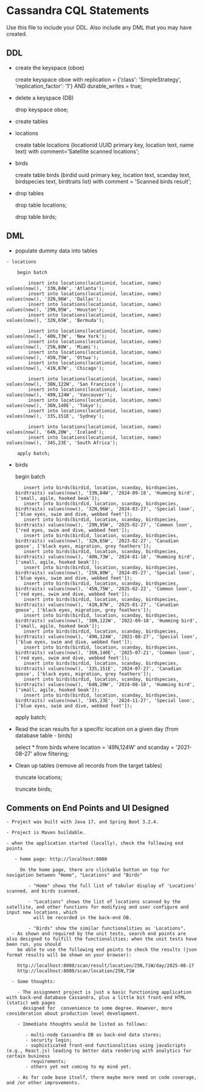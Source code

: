# Cassandra CQL Statements

Use this file to include your DDL.  Also include any DML that you may have created.


## DDL

   - create the keyspace (oboe)
    
      create keyspace oboe with replication = {'class': 'SimpleStrategy', 'replication_factor': '1'}  AND durable_writes = true;

   - delete a keyspace (DB)
    
      drop keyspace oboe;
      
   - create tables
   
   - locations 	  	
    
      create table locations (locationid UUID primary key, location text, name text) with comment='Satellite scanned locations';
   	  	 
   - birds
      
      create table birds (birdid uuid primary key, location text, scanday text, birdspecies text, birdtraits list<text>) with comment = 'Scanned birds result';
   	  
   - drop tables
	  
	  drop table locations;
	  
	  drop table birds;
   	    	

## DML

   - populate dummy data into tables
   
   	- locations
		
		begin batch
		
			insert into locations(locationid, location, name) values(now(), '33N,84W', 'Atlanta');
			insert into locations(locationid, location, name) values(now(), '32N,96W', 'Dallas');
			insert into locations(locationid, location, name) values(now(), '29N,95W', 'Houston');
			insert into locations(locationid, location, name) values(now(), '32N,65W', 'Bermuda');
			
			insert into locations(locationid, location, name) values(now(), '40N,73W', 'New York');
			insert into locations(locationid, location, name) values(now(), '25N,80W', 'Miami');
			insert into locations(locationid, location, name) values(now(), '45N,75W', 'Ottwa');
			insert into locations(locationid, location, name) values(now(), '41N,87W', 'Chicago');
			
			insert into locations(locationid, location, name) values(now(), '38N,122W', 'San Francisco');
			insert into locations(locationid, location, name) values(now(), '49N,124W', 'Vancouver');	
			insert into locations(locationid, location, name) values(now(), '36N,140E', 'Tokyo');
			insert into locations(locationid, location, name) values(now(), '33S,151E', 'Sydney');
			
			insert into locations(locationid, location, name) values(now(), '64N,20W', 'Iceland');
			insert into locations(locationid, location, name) values(now(), '34S,23E', 'South Africa');
	
		apply batch;
		
		
   - birds
	
		begin batch
		
			insert into birds(birdid, location, scanday, birdspecies, birdtraits) values(now(), '33N,84W', '2024-09-18', 'Humming bird', ['small, agile, hooked beak']);
			insert into birds(birdid, location, scanday, birdspecies, birdtraits) values(now(), '32N,96W', '2024-03-27', 'Special loon', ['blue eyes, swim and dive, webbed feet']);
			insert into birds(birdid, location, scanday, birdspecies, birdtraits) values(now(), '29N,95W', '2025-02-27', 'Common loon', ['red eyes, swim and dive, webbed feet']);
			insert into birds(birdid, location, scanday, birdspecies, birdtraits) values(now(), '32N,65W', '2023-02-27', 'Canadian goose', ['black eyes, migration, grey feathers']);
			insert into birds(birdid, location, scanday, birdspecies, birdtraits) values(now(), '40N,73W', '2024-01-18', 'Humming bird', ['small, agile, hooked beak']);
			insert into birds(birdid, location, scanday, birdspecies, birdtraits) values(now(), '25N,80W', '2024-05-27', 'Special loon', ['blue eyes, swim and dive, webbed feet']);
			insert into birds(birdid, location, scanday, birdspecies, birdtraits) values(now(), '45N,75W', '2025-02-22', 'Common loon', ['red eyes, swim and dive, webbed feet']);
			insert into birds(birdid, location, scanday, birdspecies, birdtraits) values(now(), '41N,87W', '2025-01-27', 'Canadian goose', ['black eyes, migration, grey feathers']);
			insert into birds(birdid, location, scanday, birdspecies, birdtraits) values(now(), '38N,122W', '2022-09-18', 'Humming bird', ['small, agile, hooked beak']);
			insert into birds(birdid, location, scanday, birdspecies, birdtraits) values(now(), '49N,124W', '2021-08-27', 'Special loon', ['blue eyes, swim and dive, webbed feet']);
			insert into birds(birdid, location, scanday, birdspecies, birdtraits) values(now(), '36N,140E', '2025-07-21', 'Common loon', ['red eyes, swim and dive, webbed feet']);
			insert into birds(birdid, location, scanday, birdspecies, birdtraits) values(now(), '33S,151E', '2024-07-27', 'Canadian goose', ['black eyes, migration, grey feathers']);
			insert into birds(birdid, location, scanday, birdspecies, birdtraits) values(now(), '64N,20W', '2024-08-18', 'Humming bird', ['small, agile, hooked beak']);
			insert into birds(birdid, location, scanday, birdspecies, birdtraits) values(now(), '34S,23E', '2024-11-27', 'Special loon', ['blue eyes, swim and dive, webbed feet']);
		
		apply batch;
		
   - Read the scan results for a specific location on a given day (from database table - birds)

       select * from birds where location = '49N,124W' and scanday = '2021-08-27' allow filtering;

   - Clean up tables (remove all records from the target tables)
    
       truncate locations;
   
       truncate birds;

## Comments on End Points and UI Designed

	- Project was built with Java 17, and Spring Boot 3.2.4.
	
	- Project is Maven buildable.

    - when the application started (locally), check the following end points
       
       - home page: http://localhost:8080
        
         On the home page, there are clickable button on top for navigation between "Home", "Locations" and "Birds"
   		
			- "Home" shows the full list of tabular display of 'Locations' scanned, and birds scanned.
			
			- "Locations" shows the list of locations scanned by the satellite, and other functions for modifying and user configure and input new locations, which 
			  will be recorded in the back-end DB.
			
			- "Birds" show the similar functionalities as 'Locations".
	  - As shown and required by the unit tests, search end points are also designed to fulfill the functionalities; when the unit tests have been run, you should 	
	    be able to use the following end points to check the results (json format results will be shown on your browser):
	    
	    http://localhost:8080/scan/result/location/25N,71W/day/2025-08-17
	    http://localhost:8080/scan/location/25N,71W
	  
	  - Some thoughts:
	  	
	  	- The assignment project is just a basic functioning application with back-end database Cassandra, plus a little bit front-end HTML (static) web pages 
	  	  designed for 	convenience to some degree. However, more consideration about production level development. 
	  	    		
	  	- Immediate thoughts would be listed as follows:
   	  
		   - multi-node Cassandra DB as back-end data stores;
		   - security login;
		   - sophisticated front-end functionalities using javaScripts (e.g., React.js) leading to better data rendering with analytics for certain business 
		     requirements; 
		   - others yet not coming to my mind yet.
		
		- As for code base itself, there maybe more need on code coverage, and /or other improvements.
   		  
   		  
   
   
       
       
